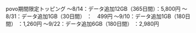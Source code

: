 povo期間限定トッピング
～8/14：データ追加12GB（365日間）：5,800円
～8/31：データ追加1GB（30日間）   ：　499円
～9/10：データ追加1GB（180日間）  ：1,260円
～9/22：データ追加6GB（180日間）  ：2,980円
